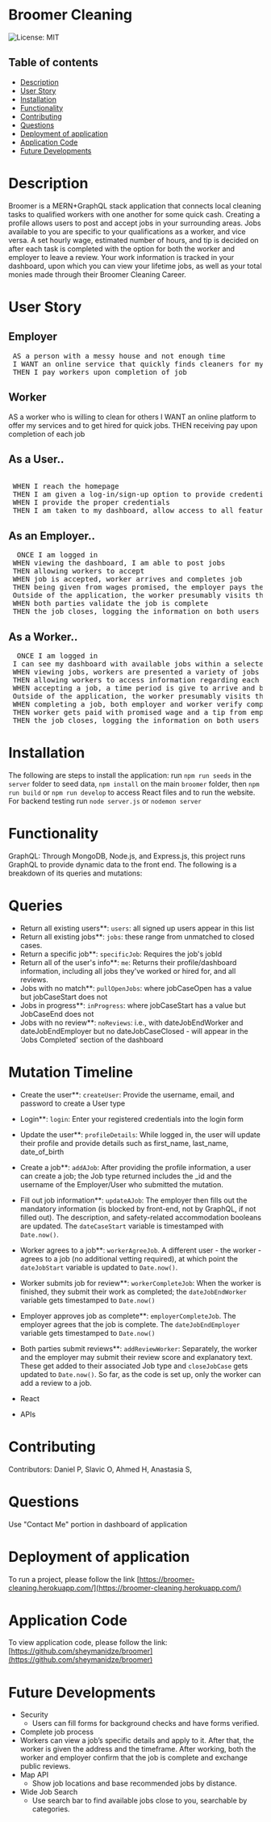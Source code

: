 # Broomer Cleaning

 ![License: MIT](https://img.shields.io/badge/License-MIT-yellow.svg)

  ## Table of contents
 * [Description](#GDescription)
 * [User Story](#User-Story)
 * [Installation](#Installation)
 * [Functionality](#Functionality)
 * [Contributing](#Contributing)
 * [Questions](#Questions)
 * [Deployment of application](#Deployment-of-application)
 * [Application Code](#Application-Code)
 * [Future Developments](#Future-Developments)

# Description

 Broomer is a MERN+GraphQL stack application that connects local cleaning tasks to qualified workers with one another for some quick cash. Creating a profile allows users to  post and accept jobs in your surrounding areas. Jobs available to you are specific to your qualifications as a worker, and vice versa. A set hourly wage, estimated number of hours, and tip is decided on after each task is completed with the option for both the worker and employer to leave a review. Your work information is tracked in your dashboard, upon which you can view your lifetime jobs, as well as your total monies made through their Broomer Cleaning Career.

# User Story

 ## Employer
 <pre> AS a person with a messy house and not enough time
 I WANT an online service that quickly finds cleaners for my living spaces (houses, garages, cars).
 THEN I pay workers upon completion of job</pre>

 ## Worker
</pre> AS a worker who is willing to clean for others
 I WANT an online platform to offer my services and to get hired for quick jobs.
 THEN receiving pay upon completion of each job</pre>

## As a User..
<pre> 
 WHEN I reach the homepage
 THEN I am given a log-in/sign-up option to provide credentials
 WHEN I provide the proper credentials
 THEN I am taken to my dashboard, allow access to all features</pre>

## As an Employer..
 <pre>  ONCE I am logged in
 WHEN viewing the dashboard, I am able to post jobs
 THEN allowing workers to accept 
 WHEN job is accepted, worker arrives and completes job
 THEN being given from wages promised, the employer pays the worker with the option of a tip
 Outside of the application, the worker presumably visits the work site and fulfills the job requirements.
 WHEN both parties validate the job is complete
 THEN the job closes, logging the information on both users dashboard</pre>

## As a Worker..
<pre>  ONCE I am logged in
 I can see my dashboard with available jobs within a selected range
 WHEN viewing jobs, workers are presented a variety of jobs from multiple employers
 THEN allowing workers to access information regarding each job such as pay, address and equipment required
 WHEN accepting a job, a time period is give to arrive and begin the job
 Outside of the application, the worker presumably visits the work site and fulfills the job requirements.
 WHEN completing a job, both employer and worker verify completion 
 THEN worker gets paid with promised wage and a tip from employers decision with the option of leaving a review
 THEN the job closes, logging the information on both users dashboard</pre>

# Installation

 The following are steps to install the application: run `npm run seeds` in the `server` folder to seed data, `npm install` on the main `broomer` folder, then `npm run build` or `npm run develop` to access React files and to run the website. For backend testing run `node server.js` or `nodemon server`

# Functionality

 GraphQL:
 Through MongoDB, Node.js, and Express.js, this project runs GraphQL to provide dynamic data to the front end. The following is a breakdown of its queries and mutations:

# Queries

 * Return all existing users**: `users`: all signed up users appear in this list
 * Return all existing jobs**: `jobs`: these range from unmatched to closed cases.
 * Return a specific job**: `specificJob`: Requires the job's jobId
 * Return all of the user's info**: `me`: Returns their profile/dashboard information, including all jobs they've worked or hired for, and all reviews. 
 * Jobs with no match**: `pullOpenJobs`: where jobCaseOpen has a value but jobCaseStart does not
 * Jobs in progress**: `inProgress`: where jobCaseStart has a value but JobCaseEnd does not
 * Jobs with no review**: `noReviews`: i.e., with dateJobEndWorker and dateJobEndEmployer but no dateJobCaseClosed - will appear in the ‘Jobs Completed’ section of the dashboard


# Mutation Timeline

 * Create the user**: `createUser`: Provide the username, email, and password to create a User type
 * Login**: `login`: Enter your registered credentials into the login form
 * Update the user**: `profileDetails`: While logged in, the user will update their profile and provide details such as first_name, last_name, date_of_birth
 * Create a job**: `addAJob`: After providing the profile information, a user can create a job; the Job type returned includes the _id and the username of the Employer/User who submitted the mutation.
 * Fill out job information**: `updateAJob`: The employer then fills out the mandatory information (is blocked by front-end, not by GraphQL, if not filled out). The description, and safety-related accommodation booleans are updated. The `dateCaseStart` variable is timestamped with `Date.now()`.
 * Worker agrees to a job**: `workerAgreeJob`. A different user - the worker - agrees to a job (no additional vetting required), at which point the `dateJobStart` variable is updated to `Date.now()`. 
 * Worker submits job for review**: `workerCompleteJob`: When the worker is finished, they submit their work as completed; the `dateJobEndWorker` variable gets timestamped to `Date.now()`
 * Employer approves job as complete**: `employerCompleteJob`. The employer agrees that the job is complete. The `dateJobEndEmployer` variable gets timestamped to `Date.now()`
 * Both parties submit reviews**: `addReviewWorker`: Separately, the worker and the employer may submit their review score and explanatory text. These get added to their associated Job type and `closeJobCase` gets updated to `Date.now()`. So far, as the code is set up, only the worker can add a review to a job. 

 * React

 * APIs
 
# Contributing

 Contributors: Daniel P, Slavic O, Ahmed H, Anastasia S, 


# Questions
 
 Use "Contact Me" portion in dashboard of application

# Deployment of application

  To run a project, please follow the link 
  [https://broomer-cleaning.herokuapp.com/](https://broomer-cleaning.herokuapp.com/)

# Application Code

  To view application code, please follow the link:
  [https://github.com/sheymanidze/broomer](https://github.com/sheymanidze/broomer)

# Future Developments
 * Security
   * Users can fill forms for background checks and have forms verified.
 * Complete job process 
  * Workers can view a job’s specific details and apply to it. After that, the worker is given the address and the timeframe. After working, both the worker and employer confirm that the job is complete and exchange public reviews.
 * Map API 
   * Show job locations and base recommended jobs by distance.
 * Wide Job Search 
   * Use search bar to find available jobs close to you, searchable by categories.